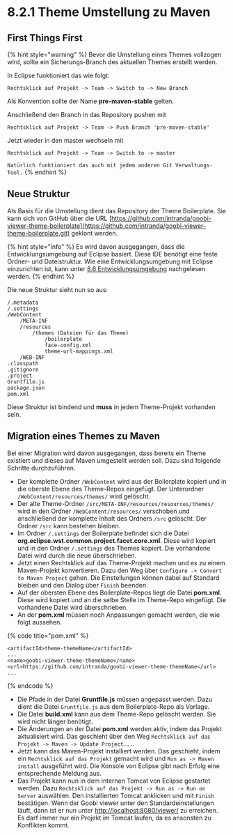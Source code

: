 # 8.2.1 Theme Umstellung zu Maven

## First Things First

{% hint style="warning" %}
Bevor die Umstellung eines Themes vollzogen wird, sollte ein Sicherungs-Branch des aktuellen Themes erstellt werden.

In Eclipse funktioniert das wie folgt: 

`Rechtsklick auf Projekt -> Team -> Switch to -> New Branch`

Als Konvention sollte der Name **pre-maven-stable** gelten.

Anschließend den Branch in das Repository pushen mit 

`Rechtsklick auf Projekt -> Team -> Push Branch 'pre-maven-stable'`

Jetzt wieder in den master wechseln mit

`Rechtsklick auf Projekt -> Team -> Switch to -> master`

`Natürlich funktioniert das auch mit jedem anderen Git Verwaltungs-Tool.`
{% endhint %}

## Neue Struktur

Als Basis für die Umstellung dient das Repository der Theme Boilerplate. Sie kann sich von GitHub über die URL [https://github.com/intranda/goobi-viewer-theme-boilerplate](https://github.com/intranda/goobi-viewer-theme-boilerplate.git) geklont werden.

{% hint style="info" %}
Es wird davon ausgegangen, dass die Entwicklungsumgebung auf Eclipse basiert. Diese IDE benötigt eine feste Ordner- und Dateistruktur. Wie eine Entwicklungsumgebung mit Eclipse einzurichten ist, kann unter [8.6 Entwicklungsumgebung](../8.6/) nachgelesen werden.
{% endhint %}

Die neue Struktur sieht nun so aus:

```text
/.metadata
/.settings
/WebContent
    /META-INF
    /resources
        /themes (Dateien für das Theme)
            /boilerplate
            face-config.xml
            theme-url-mappings.xml
    /WEB-INF
.classpath
.gitignore
.project
Gruntfile.js
package.json
pom.xml
```

Diese Struktur ist bindend und **muss** in jedem Theme-Projekt vorhanden sein.

## Migration eines Themes zu Maven

Bei einer Migration wird davon ausgegangen, dass bereits ein Theme existiert und dieses auf Maven umgestellt werden soll. Dazu sind folgende Schritte durchzuführen.

* Der komplette Ordner `/WebContent` wird aus der Boilerplate kopiert und in die oberste Ebene des Theme-Repos eingefügt. Der Unterordner `/WebContent/resources/themes/` wird gelöscht.
* Der alte Theme-Ordner `/src/META-INF/resources/resources/themes/` wird in den Ordner `/WebContent/resources/` verschoben und anschließend der komplette Inhalt des Ordners `/src` gelöscht. Der Ordner `/src` kann bestehen bleiben.
* Im Ordner `/.settings` der Boilerplate befindet sich die Datei **org.eclipse.wst.common.project.facet.core.xml**. Diese wird kopiert und in den Ordner `/.settings` des Themes kopiert. Die vorhandene Datei wird durch die neue überschrieben.
* Jetzt einen Rechtsklick auf das Theme-Projekt machen und es zu einem Maven-Projekt konvertieren. Dazu den Weg über `Configure -> Convert to Maven Project` gehen. Die Einstellungen können dabei auf Standard bleiben und den Dialog über `Finish` beenden.
* Auf der obersten Ebene des Boilerplate-Repos liegt die Datei **pom.xml**. Diese wird kopiert und an die selbe Stelle im Theme-Repo eingefügt. Die vorhandene Datei wird überschrieben.
* An der **pom.xml** müssen noch Anpassungen gemacht werden, die wie folgt aussehen.

{% code title="pom.xml" %}
```markup
<artifactId>theme-themeName</artifactId>
...
<name>goobi-viewer-theme-themeName</name>
<url>https://github.com/intranda/goobi-viewer-theme-themeName</url>
...
```
{% endcode %}

* Die Pfade in der Datei **Gruntfile.js** müssen angepasst werden. Dazu dient die Datei `Gruntfile.js` aus dem Boilerplate-Repo als Vorlage.
* Die Datei **build.xml** kann aus dem Theme-Repo gelöscht werden. Sie wird nicht länger benötigt.
* Die Änderungen an der Datei **pom.xml** werden aktiv, indem das Projekt aktualisiert wird. Das geschieht über den Weg `Rechtsklick auf das Projekt -> Maven -> Update Project...`.
* Jetzt kann das Maven-Projekt installiert werden. Das geschieht,  indem ein `Rechtsklick auf das Projekt` gemacht wird und `Run as -> Maven install` ausgeführt wird. Die Konsole von Eclipse gibt nach Erfolg eine entsprechende Meldung aus.
* Das Projekt kann nun in dem internen Tomcat von Eclipse gestartet werden. Dazu `Rechtsklick auf das Projekt -> Run as -> Run on Server` auswählen. Den installierten Tomcat anklicken und mit `Finish` bestätigen. Wenn der Goobi viewer unter den Standardeinstellungen läuft, dann ist er nun unter [http://localhost:8080/viewer/](http://localhost:8080/viewer/) zu erreichen. Es darf immer nur ein Projekt im Tomcat laufen, da es ansonsten zu Konflikten kommt.

